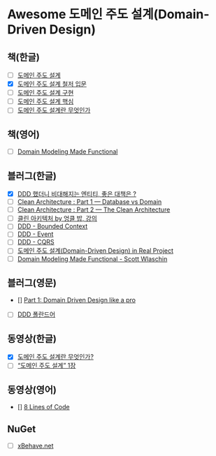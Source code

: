 # Awesome 도메인 주도 설계(Domain-Driven Design)

## 책(한글)
- [ ] [도메인 주도 설계](http://www.yes24.com/Product/Goods/5312881?OzSrank=2)
- [x] [도메인 주도 설계 철저 입문](http://www.yes24.com/Product/Goods/93384475)
- [ ] [도메인 주도 설계 구현](http://www.yes24.com/Product/Goods/25100510?OzSrank=3)
- [ ] [도메인 주도 설계 핵심](http://www.yes24.com/Product/Goods/48577718?OzSrank=4)
- [ ] [도메인 주도 설계란 무엇인가](http://www.yes24.com/Product/Goods/5445597?OzSrank=5)

## 책(영어)
- [ ] [Domain Modeling Made Functional](https://www.amazon.com/Domain-Modeling-Made-Functional-Domain-Driven/dp/1680502549)

## 블러그(한글)
- [x] [DDD 했더니 비대해지는 엔티티, 좋은 대책은 ?](http://jaynewho.com/post/45)
- [ ] [Clean Architecture : Part 1 — Database vs Domain](https://justwrite99.medium.com/%ED%81%B4%EB%A6%B0-%EC%95%84%ED%82%A4%ED%85%8D%EC%B2%98-%ED%8C%8C%ED%8A%B81-%EB%8D%B0%EC%9D%B4%ED%84%B0%EB%B2%A0%EC%9D%B4%EC%8A%A4-vs-%EB%8F%84%EB%A9%94%EC%9D%B8-236c7008ac83)
- [ ] [Clean Architecture : Part 2 — The Clean Architecture](https://justwrite99.medium.com/clean-architecture-part-2-the-clean-architecture-3e2666cdce83)
- [ ] [클린 아키텍처 by 엉클 밥, 강의](https://justwrite99.medium.com/%ED%81%B4%EB%A6%B0-%EC%95%84%ED%82%A4%ED%85%8D%EC%B2%98-by-%EC%97%89%ED%81%B4-%EB%B0%A5-a6a917ff6afc)
- [ ] [DDD - Bounded Context](https://nesoy.github.io/articles/2018-07/DDD-Bounded-Context)
- [ ] [DDD - Event](https://nesoy.github.io/articles/2018-07/DDD-Event)
- [ ] [DDD - CQRS](https://nesoy.github.io/articles/2018-07/DDD-CQRS)
- [ ] [도메인 주도 설계(Domain-Driven Design) in Real Project](https://medium.com/react-native-seoul/%EB%8F%84%EB%A9%94%EC%9D%B8-%EC%A3%BC%EB%8F%84-%EC%84%A4%EA%B3%84-domain-driven-design-in-real-project-bounded-context-e2bee96deeb2)
- [ ] [Domain Modeling Made Functional - Scott Wlaschin](https://github.com/eunmin/domain-modeling-made-functional)

## 블러그(영문)
- [] [Part 1: Domain Driven Design like a pro](https://medium.com/raa-labs/part-1-domain-driven-design-like-a-pro-f9e78d081f10)
- [ ] [DDD 폴란드어](https://itlibrium.com/blog/)

## 동영상(한글)
- [x] [도메인 주도 설계란 무엇인가?](https://www.youtube.com/watch?v=U8DIk-AQlWY)
- [ ] [“도메인 주도 설계” 1장](https://www.youtube.com/watch?v=clEEt_-KNwQ)

## 동영상(영어)
- [] [8 Lines of Code ](https://www.infoq.com/presentations/8-lines-code-refactoring/)

## NuGet
- [ ] [xBehave.net](https://github.com/adamralph/xbehave.net)